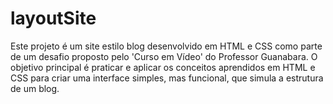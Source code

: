 # layoutSite

Este projeto é um site estilo blog desenvolvido em HTML e CSS como parte de um desafio proposto pelo 'Curso em Vídeo' do Professor Guanabara. O objetivo principal é praticar e aplicar os conceitos aprendidos em HTML e CSS para criar uma interface simples, mas funcional, que simula a estrutura de um blog.
